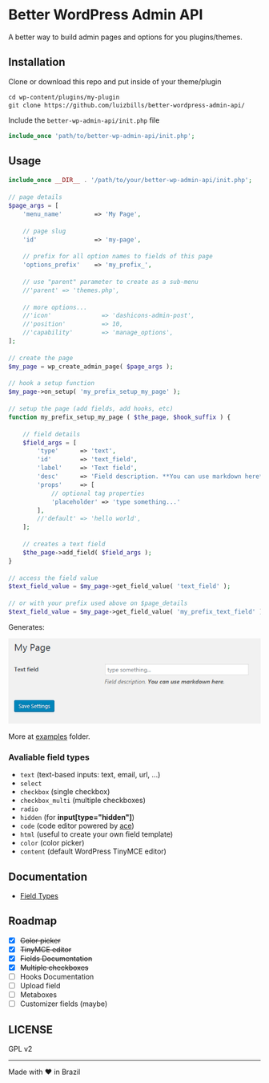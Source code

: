 # Better WordPress Admin API

A better way to build admin pages and options for you plugins/themes.

## Installation

Clone or download this repo and put inside of your theme/plugin
```
cd wp-content/plugins/my-plugin
git clone https://github.com/luizbills/better-wordpress-admin-api/
```

Include the `better-wp-admin-api/init.php` file
```php
include_once 'path/to/better-wp-admin-api/init.php';
```

## Usage

```php
include_once __DIR__ . '/path/to/your/better-wp-admin-api/init.php';

// page details
$page_args = [
    'menu_name'         => 'My Page',

    // page slug
    'id'                => 'my-page',

    // prefix for all option names to fields of this page
    'options_prefix'    => 'my_prefix_',

    // use "parent" parameter to create as a sub-menu
    //'parent' => 'themes.php',

    // more options...
    //'icon'              => 'dashicons-admin-post',
    //'position'          => 10,
    //'capability'        => 'manage_options',
];

// create the page
$my_page = wp_create_admin_page( $page_args );

// hook a setup function
$my_page->on_setup( 'my_prefix_setup_my_page' );

// setup the page (add fields, add hooks, etc)
function my_prefix_setup_my_page ( $the_page, $hook_suffix ) {
    
    // field details
    $field_args = [
        'type'      => 'text',
        'id'        => 'text_field',
        'label'     => 'Text field',
        'desc'      => 'Field description. **You can use markdown here**.',
        'props'     => [
            // optional tag properties
            'placeholder' => 'type something...'
        ],
        //'default' => 'hello world',
    ];
    
    // creates a text field
    $the_page->add_field( $field_args );
}

// access the field value
$text_field_value = $my_page->get_field_value( 'text_field' );

// or with your prefix used above on $page_details
$text_field_value = $my_page->get_field_value( 'my_prefix_text_field' );
```

Generates:

![basic usage example page](docs/assets/page-usage-example.png)

More at [examples](/examples) folder.

### Avaliable field types

- `text` (text-based inputs: text, email, url, ...)
- `select`
- `checkbox` (single checkbox)
- `checkbox_multi` (multiple checkboxes)
- `radio`
- `hidden` (for **input[type="hidden"]**)
- `code` (code editor powered by [ace](https://ace.c9.io/))
- `html` (useful to create your own field template)
- `color` (color picker)
- `content` (default WordPress TinyMCE editor)

## Documentation

- [Field Types](docs/field-types.md)

## Roadmap

- [x] ~~Color picker~~
- [x] ~~TinyMCE editor~~
- [x] ~~Fields Documentation~~
- [x] ~~Multiple checkboxes~~
- [ ] Hooks Documentation
- [ ] Upload field
- [ ] Metaboxes
- [ ] Customizer fields (maybe)

## LICENSE

GPL v2

---

Made with ❤ in Brazil
